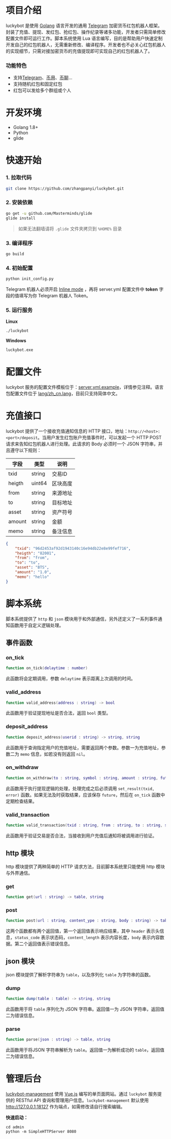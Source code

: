 # 项目介绍

luckybot 是使用 [Golang](https://golang.org/) 语言开发的通用 [Telegram](https://telegram.org/) 加密货币红包机器人框架。封装了充值、提现、发红包、抢红包、操作纪录等诸多功能，开发者只需简单修改配置文件即可运行工作。脚本系统使用 Lua 语言编写，目的是帮助用户快速定制开发自己的红包机器人，无需重新修改、编译程序。开发者也不必关心红包机器人的实现细节，只需对接加密货币的充值提现即可实现自己的红包机器人了。

### 功能特色
* 支持[Telegram](https://telegram.org/)、[币用](https://www.biyong.sg/index)、[币聊](http://www.coinchat.global/)...
* 支持随机红包和固定红包
* 红包可以发给多个群组或个人

# 开发环境
* Golang 1.8+
* Python
* glide

# 快速开始
### 1. 拉取代码
```bash
git clone https://github.com/zhangpanyi/luckybot.git
```

### 2. 安装依赖
```bash
go get -u github.com/Masterminds/glide
glide install
```
> 如果无法翻墙请将 `.glide` 文件夹拷贝到 `%HOME%` 目录

### 3. 编译程序
```bash
go build
```

### 4. 初始配置
```bash
python init_config.py
```
Telegram 机器人必须开启 [Inline mode](https://core.telegram.org/bots/inline) ，再将 server.yml 配置文件中 **token** 字段的值填写为你 Telegram 机器人 Token。 

### 5. 运行服务

**Linux**

```bash
./luckybot
```

**Windows**

```bash
luckybot.exe
```

# 配置文件

luckybot 服务的配置文件模板位于：[server.yml.example](server.yml.example)，详情参见注释。语言包配置文件位于 [lang/zh_cn.lang](lang/zh_cn.lang)，目前只支持简体中文。

# 充值接口

luckybot 提供了一个接收充值通知信息的 HTTP 接口，地址：`http://<host>:<port>/deposit`。当用户发生红包账户充值事件时，可以发起一个 HTTP POST 请求来告知红包机器人进行处理。此请求的 Body 必须时一个 JSON 字符串，并且遵守以下规则：

| 字段 | 类型 | 说明 |
| ------ | ------ | ------ |
| txid | string | 交易ID |
| heigth | uint64 | 区块高度 |
| from | string | 来源地址 |
| to | string | 目标地址 |
| asset | string | 资产符号 |
| amount | string | 金额 |
| memo | string | 备注信息 |

```json
{
    "txid": "96d2453af92d1943140c16e94db22e8e99fef716",
    "heigth": "82001",
    "from": "from",
    "to": "to",
    "asset": "BTS",
    "amount": "1.0",
    "memo": "hello"
}
```


# 脚本系统

脚本系统提供了 `http` 和 `json` 模块用于和外部通信，另外还定义了一系列事件通知函数用于自定义逻辑处理。

## 事件函数

### on_tick
```lua
function on_tick(delaytime : number)
```
此函数将会定期调用，参数 `delaytime` 表示距离上次调用的时间。

### valid_address
```lua
function valid_address(address : string) -> bool
```
此函数用于验证提现地址是否合法，返回 `bool` 类型。

### deposit_address
```lua
function deposit_address(userid : string) -> string, string
```
此函数用于查询指定用户的充值地址，需要返回两个参数。参数一为充值地址，参数二为 `memo` 信息，如若没有则返回 `nil`。

### on_withdraw
```lua
function on_withdraw(to : string, symbol : string, amount : string, future : Future)
```
此函数用于执行提现逻辑的处理，处理完成之后必须调用 `set_result(txid, error)` 函数。如果无法及时获取结果，应该保存 `future`，然后在 `on_tick` 函数中定期检查结果。

### valid_transaction
```lua
function valid_transaction(txid : string, from : string, to : string, symbo : stringl, amount : string, memo : string) -> bool
```
此函数用于验证交易是否合法，当接收到用户充值后通知将被调用进行验证。

## http 模块

http 模块提供了两种简单的 HTTP 请求方法，目前脚本系统里只能使用 http 模块与外界通信。

### get
```lua
function get(url : string) -> table, string
```

### post
```lua
function post(url : string, content_ype : string, body : string) -> table, string
```

这两个函数都有两个返回值，第一个返回值表示响应结果，其中 `header` 表示头信息，`status_code` 表示状态码，`content_length` 表示内容长度，`body` 表示内容数据。第二个返回值表示错误信息。

## json 模块

json 模块提供了解析字符串为 `table`，以及序列化 `table` 为字符串的函数。

### dump
```lua
function dump(table : table) -> string, string
```
此函数用于将 `table` 序列化为 JSON 字符串。返回值一为 JSON 字符串，返回值二为错误信息。

### parse
```lua
function parse(json : string) -> table, string
```
此函数用于将JSON 字符串解析为 `table`。返回值一为解析成功的 `table`，返回值二为错误信息。

# 管理后台

[luckybot-management](https://github.com/zhangpanyi/luckybot-management) 使用 [Vue.js](https://cn.vuejs.org/) 编写的单页面网站。通过 `luckybot` 服务提供的 RESTful API 查询和管理用户信息。`luckybot-management` 默认使用 http://127.0.0.1:18127
 作为端点，如需修改请自行搜索编辑。


**快速启动：**
```
cd admin
python -m SimpleHTTPServer 8080
```